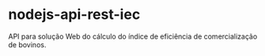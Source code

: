 # nodejs-api-rest-iec
API para solução Web do cálculo do índice de eficiência de comercialização de bovinos.
